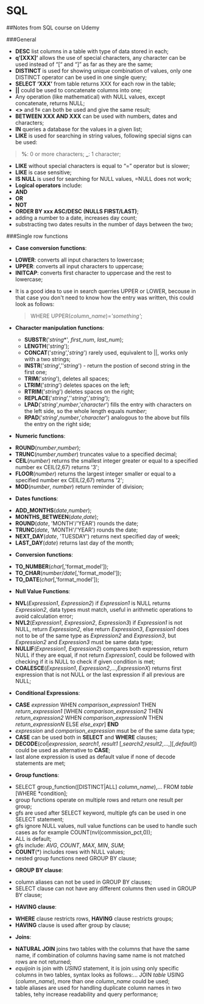 # SQL

##Notes from SQL course on Udemy

###General

*	**DESC** list columns in a table with type of data stored in each;
*	**q’[XXX]’** allows the use of special characters, any character can be used instead of “[“ and “]” as far as they are the same;
*	**DISTINCT** is used for showing unique combination of values, only one DISTINCT operator can be used in one single query;
*	**SELECT ‘XXX’** from table returns XXX for each row in the table;
*	**||** could be used to concatenate columns into one;
*	Any operation (like mathematical) with NULL values, except concatenate, returns NULL;
*	**<>** and **!=** can both be used and give the same result;
*	**BETWEEN XXX AND XXX** can be used with numbers, dates and characters;
*	**IN** queries a database for the values in a given list;
*	**LIKE** is used for searching in string values, following special signs can be used:
>	**%**: 0 or more characters;
>	**_**: 1 character;
*	**LIKE** without special characters is equal to “=” operator but is slower;
*	**LIKE** is case sensitive;
*	**IS NULL** is used for searching for NULL values, =NULL does not work;
*	**Logical operators** include:
  *	**AND**
  *	**OR**
  *	**NOT**
*	**ORDER BY xxx ASC/DESC (NULLS FIRST/LAST)**;
*	adding a number to a date, increases day count;
*	substracting two dates results in the number of days between the two;

###Single row functions
*	**Case conversion functions**:
  -	**LOWER**: converts all input characters to lowercase;
  -	**UPPER**: converts all input characters to uppercase;
  -	**INITCAP**: converts first character to uppercase and the rest to lowercase;
* It is a good idea to use in search querries UPPER or LOWER, becouse in that case you don't need to know how the entry was written, this could look as follows:
  > WHERE UPPER(*column_name*)=*'something'*;
* **Character manipulation functions**:
  - **SUBSTR**('*string**', *first_num*, *last_num*);
  - **LENGTH**('*string*');
  - **CONCAT**('*string*','*string*') rarely used, equivalent to ||, works only with a two strings;
  - **INSTR**('*string*',''*string*') - return the postion of second string in the first one;
  - **TRIM**('*string*'), deletes all spaces;
  - **LTRIM**('*string*') deletes spaces on the left;
  - **RTRIM**('*string*') deletes spaces on the right;
  - **REPLACE**('*string*',''*string*','*string*');
  - **LPAD**('*string*',*number*,'*character*') fills the entry with characters on the left side, so the whole length equals *number*;
  - **RPAD**('*string*',*number*,'*character*') analogous to the above but fills the entry on the right side;
  
*	**Numeric functions**:
  - **ROUND**(*number*,*number*);
  - **TRUNC**(*number*,*number*) truncates value to a specified decimal;
  - **CEIL**(*number*) returns the smallest integer greater or equal to a specified number ex CEIL(2,67) returns '3';
  - **FLOOR**(*number*) returns the largest integer smaller or equal to a specified number ex CEIL(2,67) returns '2';
  - **MOD**(*number*, *number*) return reminder of division;

*	**Dates functions**:
  - **ADD_MONTHS**(*date*,*number*);
  - **MONTHS_BETWEEN**(*date*,*date*);
  - **ROUND**(*date*, 'MONTH'/'YEAR') rounds the date;
  - **TRUNC**(*date*, 'MONTH'/'YEAR') rounds the date;
  - **NEXT_DAY**(*date*, 'TUESDAY') returns next specified day of week;
  - **LAST_DAY**(*date*) returns last day of the month;

*	**Conversion functions**:
  - **TO_NUMBER**(*char*[,'format_model']);
  - **TO_CHAR**(*number*/*date*[,'format_model']);
  - **TO_DATE**(*char*[,'format_model']);

*	**Null Value Functions**:
  - **NVL**(*Expression1*, *Expression2*) if *Expression1* is NULL returns *Expression2*, data types must match, useful in arithmetic operations to avoid calculation error;
  - **NVL2**(*Expression1*, *Expression2*, *Expression3*) if *Expression1* is not NULL, return *Expression2*, else return *Expression3*, *Expression1* does not to be of the same type as *Expression2* and *Expression3*, but *Expression2* and *Expression3* must be same data type;
  - **NULLIF**(*Expression1*, *Expression2*) compares both expression, return NULL if they are equal, if not return *Expression1*, could be followed with checking if it is NULL to check if given condition is met;
  - **COALESCE**(*Expression1*, *Expression2*,...,*ExpressionX*) returns first expression that is not NULL or the last expression if all previous are NULL;

*	**Conditional Expressions**:
  - **CASE** *expression* WHEN *comparison_expression1* THEN *return_expression1*
  [WHEN *comparison_expression2* THEN *return_expression2*
  WHEN *comparison_expressionN* THEN *return_expressionN*
  ELSE *else_expr*] **END**
  - *expression* and *comparison_expression* msut be of the same data type;
  - **CASE** can be used both in **SELECT** and **WHERE** clauses;
  - **DECODE**(*col*|*expression*, *search1*, *result1* [,*search2*,*result2*,...,][,*default*]) could be used as alternative to **CASE**;
  - last alone expression is used as default value if none of decode statements are met;
 
*	**Group functions**:
  - SELECT group_function([DISTINCT|ALL] *column_name*),... FROM *table* [WHERE *condition];
  - group functions operate on multiple rows and return one result per group;
  - gfs are used after SELECT keyword, multiple gfs can be used in one SELECT statement;
  - gfs ignore NULL values, null value functions can be used to handle such cases as for example COUNT(nvl(commission_pct,0));
  - ALL is default;
  - gfs include: *AVG*, *COUNT*, *MAX*, *MIN*, *SUM*;
  - **COUNT**(*) includes rows with NULL values;
  - nested group functions need GROUP BY clause;
 
*	**GROUP BY clause**:
  - column aliases can not be used in GROUP BY clauses;
  - SELECT clause can not have any different columns then used in GROUP BY clause;

*	**HAVING clause**:
  - **WHERE** clause restricts rows, **HAVING** clause restricts groups;
  - **HAVING** clause is used after group by clause;
 
*	**Joins**:
  - **NATURAL JOIN** joins two tables with the columns that have the same name, if combination of columns having same name is not matched rows are not returned;
  - *equijoin* is join with *USING* statement, it is join using only specific columns in two tables, syntax looks as follows:... JOIN *table* USING (*column_name*), more than one *column_name* could be used;
  - table aliases are used for handling duplicate column names in two tables, tehy increase readability and query performance;

